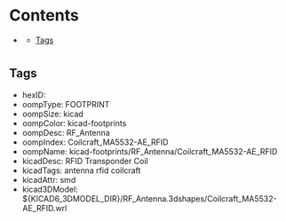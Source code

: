 



Contents
========

* [](#)
	* [Tags](#tags)

# 

## Tags

- hexID: 
- oompType: FOOTPRINT
- oompSize: kicad
- oompColor: kicad-footprints
- oompDesc: RF_Antenna
- oompIndex: Coilcraft_MA5532-AE_RFID
- oompName: kicad-footprints/RF_Antenna/Coilcraft_MA5532-AE_RFID
- kicadDesc: RFID Transponder Coil
- kicadTags: antenna rfid coilcraft
- kicadAttr: smd
- kicad3DModel: ${KICAD6_3DMODEL_DIR}/RF_Antenna.3dshapes/Coilcraft_MA5532-AE_RFID.wrl
